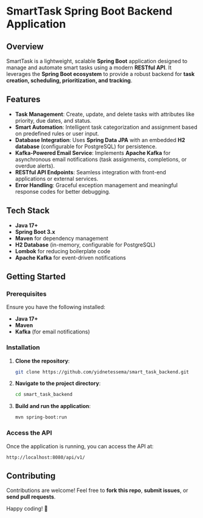 # SmartTask Spring Boot Backend Application

## Overview
SmartTask is a lightweight, scalable **Spring Boot** application designed to manage and automate smart tasks using a modern **RESTful API**. It leverages the **Spring Boot ecosystem** to provide a robust backend for **task creation, scheduling, prioritization, and tracking**.

## Features
- **Task Management**: Create, update, and delete tasks with attributes like priority, due dates, and status.
- **Smart Automation**: Intelligent task categorization and assignment based on predefined rules or user input.
- **Database Integration**: Uses **Spring Data JPA** with an embedded **H2 database** (configurable for PostgreSQL) for persistence.
- **Kafka-Powered Email Service**: Implements **Apache Kafka** for asynchronous email notifications (task assignments, completions, or overdue alerts).
- **RESTful API Endpoints**: Seamless integration with front-end applications or external services.
- **Error Handling**: Graceful exception management and meaningful response codes for better debugging.

## Tech Stack
- **Java 17+**
- **Spring Boot 3.x**
- **Maven** for dependency management
- **H2 Database** (in-memory, configurable for PostgreSQL)
- **Lombok** for reducing boilerplate code
- **Apache Kafka** for event-driven notifications

## Getting Started
### Prerequisites
Ensure you have the following installed:
- **Java 17+**
- **Maven**
- **Kafka** (for email notifications)

### Installation
1. **Clone the repository**:
   ```sh
   git clone https://github.com/yidnetessema/smart_task_backend.git
   ```
2. **Navigate to the project directory**:
   ```sh
   cd smart_task_backend
   ```
3. **Build and run the application**:
   ```sh
   mvn spring-boot:run
   ```

### Access the API
Once the application is running, you can access the API at:
```
http://localhost:8080/api/v1/
```

## Contributing
Contributions are welcome! Feel free to **fork this repo**, **submit issues**, or **send pull requests**.


Happy coding! 🚀

